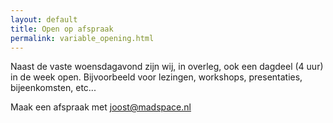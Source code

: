 ```yaml
---
layout: default
title: Open op afspraak
permalink: variable_opening.html
---
```


Naast de vaste woensdagavond zijn wij, in overleg, ook een dagdeel (4 uur) in
de week open. Bijvoorbeeld voor lezingen, workshops, presentaties, bijeenkomsten, etc...

Maak een afspraak met [joost@madspace.nl](mailto:joost@madspace.nl)

